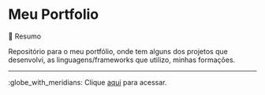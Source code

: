 # Meu Portfolio

:pencil: Resumo

Repositório para o meu portfólio, onde tem alguns dos projetos que desenvolvi, as linguagens/frameworks que utilizo, minhas formações.

<hr>
:globe_with_meridians:
Clique <a href="#">aqui</a> para acessar.
